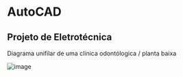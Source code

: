 # AutoCAD

## Projeto de Eletrotécnica
Diagrama unifilar de uma clínica odontólogica / planta baixa

![image](https://user-images.githubusercontent.com/83102320/133255886-16c08882-9aad-4e5a-9477-657ecc24fff1.png)
